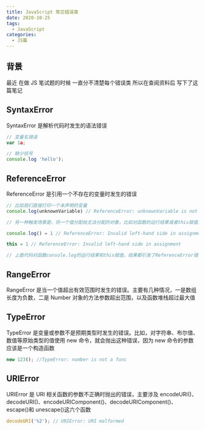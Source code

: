 ```yaml
---
title: JavaScript 常见错误类
date: 2020-10-25
tags:
  - JavaScript
categories:
  - JS篇
---
```


## 背景

最近 在做 JS 笔试题的时候 一直分不清楚每个错误类 所以在查阅资料后 写下了这篇笔记

## SyntaxError

SyntaxError 是解析代码时发生的语法错误

```js
// 变量名错误
var 1a;

// 缺少括号
console.log 'hello');
```

## ReferenceError

ReferenceError 是引用一个不存在的变量时发生的错误

```js
// 比如我们直接打印一个未声明的变量
console.log(unknownVariable) // ReferenceError: unknownVariable is not defined

// 另一种触发场景是，将一个值分配给无法分配的对象，比如对函数的运行结果或者this赋值。

console.log() = 1 // ReferenceError: Invalid left-hand side in assignment

this = 1 // ReferenceError: Invalid left-hand side in assignment

// 上面代码对函数console.log的运行结果和this赋值，结果都引发了ReferenceError错误
```

## RangeError

RangeError 是当一个值超出有效范围时发生的错误。主要有几种情况，一是数组长度为负数，二是 Number 对象的方法参数超出范围，以及函数堆栈超过最大值

## TypeError

TypeError 是变量或参数不是预期类型时发生的错误。比如，对字符串、布尔值、数值等原始类型的值使用 new 命令，就会抛出这种错误，因为 new 命令的参数应该是一个构造函数

```js
new 123(); //TypeError: number is not a func
```

## URIError

URIError 是 URI 相关函数的参数不正确时抛出的错误，主要涉及 encodeURI()、decodeURI()、encodeURIComponent()、decodeURIComponent()、escape()和 unescape()这六个函数

```js
decodeURI('%2'); // URIError: URI malformed
```
